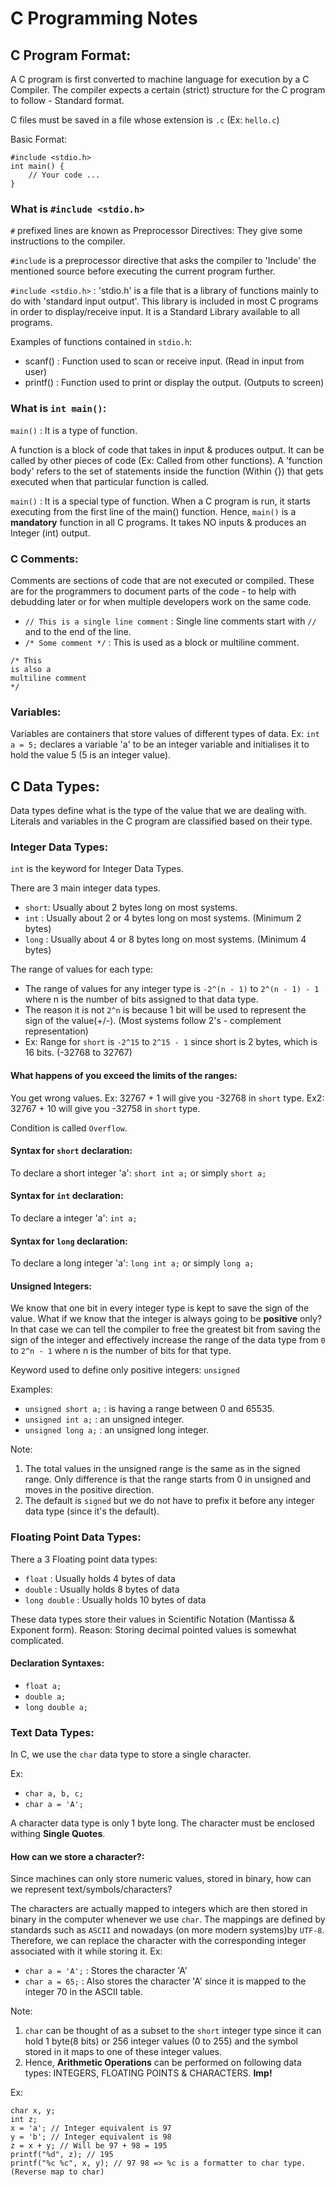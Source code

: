 # C Programming Notes

## C Program Format:

A C program is first converted to machine language for execution by a C Compiler. The compiler expects a certain (strict) structure for the C program to follow - Standard format.

C files must be saved in a file whose extension is `.c` (Ex: `hello.c`)

Basic Format:
```
#include <stdio.h>
int main() {
    // Your code ...
}
```

### What is `#include <stdio.h>`

`#` prefixed lines are known as Preprocessor Directives: They give some instructions to the compiler.

`#include` is a preprocessor directive that asks the compiler to 'Include' the mentioned source before executing the current program further.

`#include <stdio.h>` : 'stdio.h' is a file that is a library of functions mainly to do with 'standard input output'. This library is included in most C programs in order to display/receive input. It is a Standard Library available to all programs.

Examples of functions contained in `stdio.h`:
- scanf() : Function used to scan or receive input. (Read in input from user)
- printf() : Function used to print or display the output. (Outputs to screen)

### What is `int main()`:

`main()` : It is a type of function. 

A function is a block of code that takes in input & produces output. It can be called by other pieces of code (Ex: Called from other functions). A 'function body' refers to the set of statements inside the function (Within {}) that gets executed when that particular function is called.

`main()` : It is a special type of function. When a C program is run, it starts executing from the first line of the main() function. Hence, `main()` is a **mandatory** function in all C programs. It takes NO inputs & produces an Integer (int) output.  

### C Comments:

Comments are sections of code that are not executed or compiled. These are for the programmers to document parts of the code - to help with debudding later or for when multiple developers work on the same code.

- `// This is a single line comment` : Single line comments start with `//` and to the end of the line.
- `/* Some comment */` : This is used as a block or multiline comment. 

```
/* This
is also a 
multiline comment
*/
```

### Variables:

Variables are containers that store values of different types of data. Ex: `int a = 5;` declares a variable 'a' to be an integer variable and initialises it to hold the value 5 (5 is an integer value).

## C Data Types:

Data types define what is the type of the value that we are dealing with. Literals and variables in the C program are classified based on their type.

### Integer Data Types:

`int` is the keyword for Integer Data Types.

There are 3 main integer data types. 
- `short`: Usually about 2 bytes long on most systems.
- `int`  : Usually about 2 or 4 bytes long on most systems. (Minimum 2 bytes)
- `long` : Usually about 4 or 8 bytes long on most systems. (Minimum 4 bytes)

The range of values for each type:
- The range of values for any integer type is `-2^(n - 1)` to `2^(n - 1) - 1` where n is the number of bits assigned to that data type.
- The reason it is not `2^n` is because 1 bit will be used to represent the sign of the value(+/-). (Most systems follow 2's - complement representation)
- Ex: Range for `short` is `-2^15` to `2^15 - 1` since short is 2 bytes, which is 16 bits. (-32768 to 32767)

#### What happens of you exceed the limits of the ranges:

You get wrong values. Ex: 32767 + 1 will give you -32768 in `short` type. Ex2: 32767 + 10 will give you -32758 in `short` type.

Condition is called `Overflow`.

#### Syntax for `short` declaration:

To declare a short integer 'a': `short int a;` or simply `short a;`

#### Syntax for `int` declaration:

To declare a integer 'a': `int a;`

#### Syntax for `long` declaration:

To declare a long integer 'a': `long int a;` or simply `long a;`

#### Unsigned Integers:

We know that one bit in every integer type is kept to save the sign of the value. What if we know that the integer is always going to be **positive** only? In that case we can tell the compiler to free the greatest bit from saving the sign of the integer and effectively increase the range of the data type from `0` to `2^n - 1` where n is the number of bits for that type.

Keyword used to define only positive integers: `unsigned`

Examples:
- `unsigned short a;` : is having a range between 0 and 65535.
- `unsigned int a;` : an unsigned integer.
- `unsigned long a;` : an unsigned long integer.

Note:
1. The total values in the unsigned range is the same as in the signed range. Only difference is that the range starts from 0 in unsigned and moves in the positive direction.
2. The default is `signed` but we do not have to prefix it before any integer data type (since it's the default).

### Floating Point Data Types:

There a 3 Floating point data types:
- `float` : Usually holds 4 bytes of data
- `double` : Usually holds 8 bytes of data
- `long double` : Usually holds 10 bytes of data

These data types store their values in Scientific Notation (Mantissa & Exponent form). Reason: Storing decimal pointed values is somewhat complicated.

#### Declaration Syntaxes:
- `float a;` 
- `double a;` 
- `long double a;` 

### Text Data Types:

In C, we use the `char` data type to store a single character.

Ex:
- `char a, b, c;`
- `char a = 'A';`

A character data type is only 1 byte long. The character must be enclosed withing **Single Quotes**. 

#### How can we store a character?:

Since machines can only store numeric values, stored in binary, how can we represent text/symbols/characters?

The characters are actually mapped to integers which are then stored in binary in the computer whenever we use `char`. The mappings are defined by standards such as `ASCII` and nowadays (on more modern systems)by `UTF-8`. Therefore, we can replace the character with the corresponding integer associated with it while storing it. Ex:
- `char a = 'A';` : Stores the character 'A'
- `char a = 65;` : Also stores the character 'A' since it is mapped to the integer 70 in the ASCII table.

Note: 
1. `char` can be thought of as a subset to the `short` integer type since it can hold 1 byte(8 bits) or 256 integer values (0 to 255) and the symbol stored in it maps to one of these integer values.
2. Hence, **Arithmetic Operations** can be performed on following data types: INTEGERS, FLOATING POINTS & CHARACTERS. **Imp!** 

Ex:
```
char x, y;
int z;
x = 'a'; // Integer equivalent is 97
y = 'b'; // Integer equivalent is 98
z = x + y; // Will be 97 + 98 = 195
printf("%d", z); // 195
printf("%c %c", x, y); // 97 98 => %c is a formatter to char type. (Reverse map to char)
```



